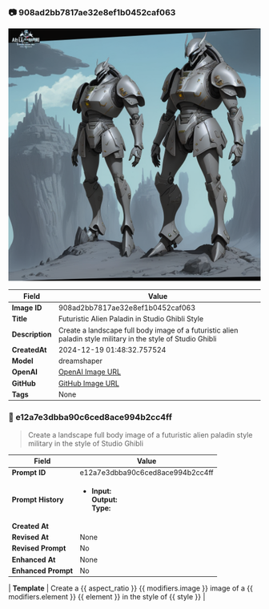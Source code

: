 

### 📷 908ad2bb7817ae32e8ef1b0452caf063 


![data.id](./908ad2bb7817ae32e8ef1b0452caf063.jpg)


| Field          | Value                                                                                                                     |
|----------------|---------------------------------------------------------------------------------------------------------------------------|
| **Image ID**             | 908ad2bb7817ae32e8ef1b0452caf063                                                                                                             |
| **Title**           | Futuristic Alien Paladin in Studio Ghibli Style                                                                                                       |
| **Description**           | Create a landscape full body image of a futuristic alien paladin style military in the style of Studio Ghibli                                                                                                       |
| **CreatedAt**        | 2024-12-19 01:48:32.757524                                                                                                        |
| **Model**        | dreamshaper                                                                                                        |
| **OpenAI**         | [OpenAI Image URL](http://192.168.1.85:8081/generated-images/b643724356802.png)                                                                                |
| **GitHub**         | [GitHub Image URL](https://raw.githubusercontent.com/Caneta-Silva/weeb/refs/heads/main/images/908ad2bb7817ae32e8ef1b0452caf063/908ad2bb7817ae32e8ef1b0452caf063.jpg)                                                                                |
| **Tags**       | None                                                                                                                   |

### 📜 e12a7e3dbba90c6ced8ace994b2cc4ff

> Create a landscape full body image of a futuristic alien paladin style military in the style of Studio Ghibli

| Field          | Value                                                                                                                                                                      |
|----------------|----------------------------------------------------------------------------------------------------------------------------------------------------------------------------|
| **Prompt ID**  | e12a7e3dbba90c6ced8ace994b2cc4ff                                                                                                                                                            |
| **Prompt History** | <ul><li>**Input:**  <br> **Output:**  <br> **Type:** </li></ul> |
| **Created At** |                                                                                                                                                    |
| **Revised At** | None                                                                                                                                                   |
| **Revised Prompt** | No                                                                                                                                                                      |
| **Enhanced At** | None                                                                                                                                                  |
| **Enhanced Prompt** | No                                                                                                                                                                    |

| **Template**   | Create a {{ aspect_ratio }} {{ modifiers.image }} image of a {{ modifiers.element }} {{ element }} in the style of {{ style }}                                                                                                                                           |


